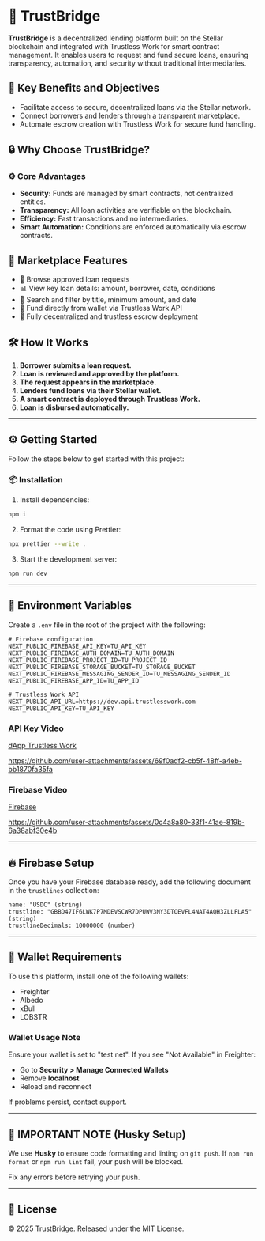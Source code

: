 
# 🚀 TrustBridge

**TrustBridge** is a decentralized lending platform built on the Stellar blockchain and integrated with Trustless Work for smart contract management. It enables users to request and fund secure loans, ensuring transparency, automation, and security without traditional intermediaries.

## 🎯 Key Benefits and Objectives

- Facilitate access to secure, decentralized loans via the Stellar network.
- Connect borrowers and lenders through a transparent marketplace.
- Automate escrow creation with Trustless Work for secure fund handling.

## 🔒 Why Choose TrustBridge?

### ⚙️ Core Advantages

- **Security:** Funds are managed by smart contracts, not centralized entities.
- **Transparency:** All loan activities are verifiable on the blockchain.
- **Efficiency:** Fast transactions and no intermediaries.
- **Smart Automation:** Conditions are enforced automatically via escrow contracts.

## 🌟 Marketplace Features

- 🧾 Browse approved loan requests
- 📊 View key loan details: amount, borrower, date, conditions
- 🔎 Search and filter by title, minimum amount, and date
- 🧩 Fund directly from wallet via Trustless Work API
- 🔐 Fully decentralized and trustless escrow deployment

## 🛠️ How It Works

1. **Borrower submits a loan request.**
2. **Loan is reviewed and approved by the platform.**
3. **The request appears in the marketplace.**
4. **Lenders fund loans via their Stellar wallet.**
5. **A smart contract is deployed through Trustless Work.**
6. **Loan is disbursed automatically.**

---

## ⚙️ Getting Started

Follow the steps below to get started with this project:

### 📦 Installation

1. Install dependencies:

```bash
npm i
```

2. Format the code using Prettier:

```bash
npx prettier --write .
```

3. Start the development server:

```bash
npm run dev
```

---

## 🔐 Environment Variables

Create a `.env` file in the root of the project with the following:

```env
# Firebase configuration
NEXT_PUBLIC_FIREBASE_API_KEY=TU_API_KEY
NEXT_PUBLIC_FIREBASE_AUTH_DOMAIN=TU_AUTH_DOMAIN
NEXT_PUBLIC_FIREBASE_PROJECT_ID=TU_PROJECT_ID
NEXT_PUBLIC_FIREBASE_STORAGE_BUCKET=TU_STORAGE_BUCKET
NEXT_PUBLIC_FIREBASE_MESSAGING_SENDER_ID=TU_MESSAGING_SENDER_ID
NEXT_PUBLIC_FIREBASE_APP_ID=TU_APP_ID

# Trustless Work API
NEXT_PUBLIC_API_URL=https://dev.api.trustlesswork.com
NEXT_PUBLIC_API_KEY=TU_API_KEY
```

### API Key Video

[dApp Trustless Work](https://dapp.trustlesswork.com)  

https://github.com/user-attachments/assets/69f0adf2-cb5f-48ff-a4eb-bb1870fa35fa

### Firebase Video

[Firebase](https://firebase.google.com)  


https://github.com/user-attachments/assets/0c4a8a80-33f1-41ae-819b-6a38abf30e4b

---

## 🔥 Firebase Setup

Once you have your Firebase database ready, add the following document in the `trustlines` collection:

```
name: "USDC" (string)
trustline: "GBBD47IF6LWK7P7MDEVSCWR7DPUWV3NY3DTQEVFL4NAT4AQH3ZLLFLA5" (string)
trustlineDecimals: 10000000 (number)
```

---

## 🔑 Wallet Requirements

To use this platform, install one of the following wallets:

- Freighter
- Albedo
- xBull
- LOBSTR

### Wallet Usage Note

Ensure your wallet is set to "test net". If you see "Not Available" in Freighter:

- Go to **Security > Manage Connected Wallets**
- Remove **localhost**
- Reload and reconnect

If problems persist, contact support.

---

## 🧠 IMPORTANT NOTE (Husky Setup)

We use **Husky** to ensure code formatting and linting on `git push`. If `npm run format` or `npm run lint` fail, your push will be blocked.

Fix any errors before retrying your push.

---

## 📜 License

© 2025 TrustBridge. Released under the MIT License.
